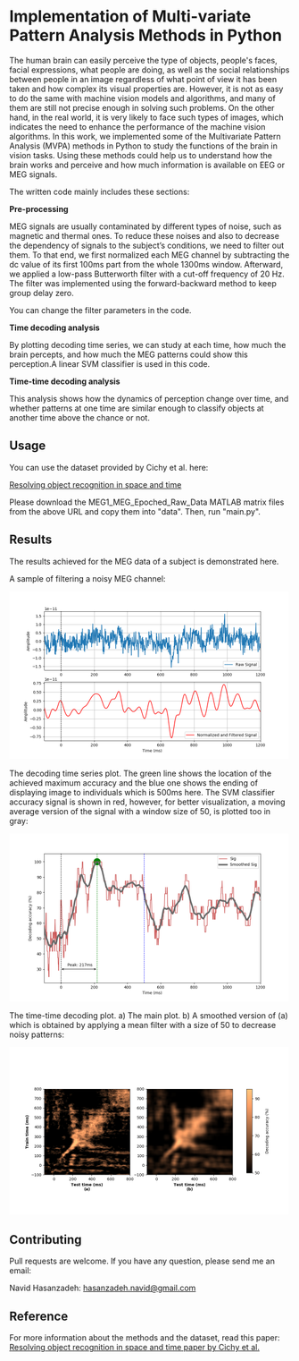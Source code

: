 # Implementation of Multi-variate Pattern Analysis Methods in Python

The human brain can easily perceive the type of objects, people's faces, facial expressions, what people are doing, as well as the social relationships between people in an image regardless of what point of view it has been taken and how complex its visual properties are. However, it is not as easy to do the same with machine vision models and algorithms, and many of them are still not precise enough in solving such problems. On the other hand, in the real world, it is very likely to face such types of images, which indicates the need to enhance the performance of the machine vision algorithms. 
In this work, we implemented some of the Multivariate Pattern Analysis (MVPA) methods in Python to study the functions of the brain in vision tasks. Using these methods could help us to understand how the brain works and perceive and how much information is available on EEG or MEG signals.

The written code mainly includes these sections:

**Pre-processing**

MEG signals are usually contaminated by different types of noise, such as magnetic and thermal ones. To reduce these noises and also to decrease the dependency of signals to the subject’s conditions, we need to filter out them. To that end, we first normalized each MEG channel by subtracting the dc value of its first 100ms part from the whole 1300ms window. Afterward, we applied a low-pass Butterworth filter with a cut-off frequency of 20 Hz. The filter was implemented using the forward-backward method to keep group delay zero.

You can change the filter parameters in the code.

**Time decoding analysis**

By plotting decoding time series, we can study at each time, how much the brain percepts, and how much the MEG patterns could show this perception.A linear SVM classifier is used in this code.

**Time-time decoding analysis**

This analysis shows how the dynamics of perception change over time, and whether patterns at one time are similar enough to classify objects at another time above the chance or not.


## Usage
You can use the dataset provided by Cichy et al. here:

[Resolving object recognition in space and time](http://userpage.fu-berlin.de/rmcichy/nn_project_page/main.html)

Please download the MEG1_MEG_Epoched_Raw_Data MATLAB matrix files from the above URL and copy them into "data". Then, run "main.py".

## Results
The results achieved for the MEG data of a subject is demonstrated here.

A sample of filtering a noisy MEG channel:

<img src="/results/sample_filtering_01_01.png" width="500" height="300">

The decoding time series plot. The green line shows the location of the achieved maximum accuracy and the blue one shows the ending of displaying image to individuals which is 500ms here. The SVM classifier accuracy signal is shown in red, however, for better visualization, a moving average version of the signal with a window size of 50, is plotted too in gray:

<img src="/results/decoding_time_series_01_01.png" width="500" height="300">

The time-time decoding plot. a) The main plot. b) A smoothed version of (a) which is obtained by applying a mean filter with a size of 50 to decrease noisy patterns:

<img src="/results/temporal_generalization_01_01.png" width="500" height="300">


## Contributing
Pull requests are welcome. If you have any question, please send me an email:

Navid Hasanzadeh: [hasanzadeh.navid@gmail.com](mailto:hasanzadeh.navid@gmail.com)

## Reference

For more information about the methods and the dataset, read this paper:
[Resolving object recognition in space and time paper by Cichy et al.](http://userpage.fu-berlin.de/rmcichy/nn_project_page/main.html)

